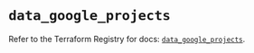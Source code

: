 # `data_google_projects`

Refer to the Terraform Registry for docs: [`data_google_projects`](https://registry.terraform.io/providers/hashicorp/google/6.17.0/docs/data-sources/projects).
